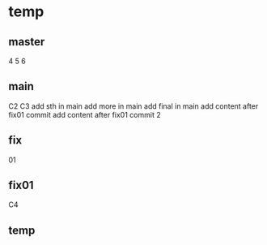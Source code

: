 # temp
## master
4
5
6
## main
C2 C3
add sth in main
add more in main
add final in main
add content after fix01 commit
add content after fix01 commit 2

## fix
01
## fix01
C4
## temp
